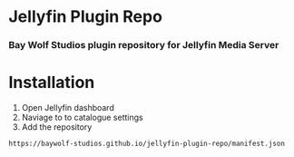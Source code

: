 # Jellyfin Plugin Repo
### Bay Wolf Studios plugin repository for Jellyfin Media Server

# Installation
1. Open Jellyfin dashboard
2. Naviage to to catalogue settings
4. Add the repository
```
https://baywolf-studios.github.io/jellyfin-plugin-repo/manifest.json
```
